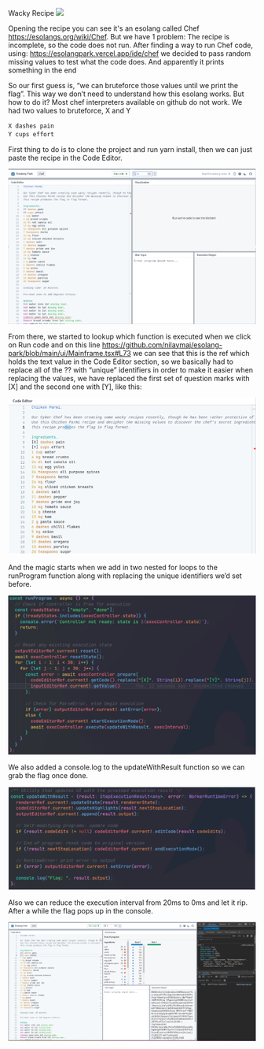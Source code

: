 Wacky Recipe
![](/0.png)

Opening the recipe you can see it's an esolang called Chef https://esolangs.org/wiki/Chef. But we have 1 problem:
The recipe is incomplete, so the code does not run.
After finding a way to run Chef code, using: https://esolangpark.vercel.app/ide/chef we decided to pass random missing values to test what the code does. And apparently it prints something in the end

So our first guess is, “we can bruteforce those values until we print the flag”. This way we don’t need to understand how this esolang works. But how to do it? Most chef interpreters available on github do not work.
We had two values to bruteforce, X and Y

```c
X dashes pain
Y cups effort
```

First thing to do is to clone the project and run yarn install, then we can just paste the recipe in the Code Editor.

![](1.png)

From there, we started to lookup which function is executed when we click on Run code and on this line https://github.com/nilaymaj/esolang-park/blob/main/ui/Mainframe.tsx#L73 we can see that this is the ref which holds the text value in the Code Editor section, so we basically had to replace all of the ?? with “unique” identifiers in order to make it easier when replacing the values, we have replaced the first set of question marks with [X] and the second one with [Y], like this:

![](2.png)

And the magic starts when we add in two nested for loops to the runProgram function along with replacing the unique identifiers we’d set before.

![](3.png)

We also added a console.log to the updateWithResult function so we can grab the flag once done.

![](4.png)

Also we can reduce the execution interval from 20ms to 0ms and let it rip. After a while the flag pops up in the console.

![](5.png)
